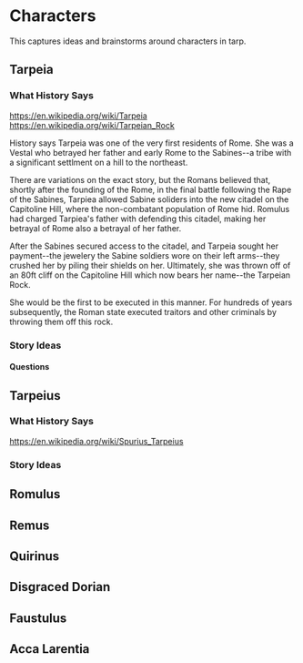 # Characters

This captures ideas and brainstorms around characters in tarp.

## Tarpeia

### What History Says

https://en.wikipedia.org/wiki/Tarpeia
https://en.wikipedia.org/wiki/Tarpeian_Rock

History says Tarpeia was one of the very first residents of Rome. She was a
Vestal who betrayed her father and early Rome to the Sabines--a tribe with a
significant settlment on a hill to the northeast.

There are variations on the exact story, but the Romans believed that, shortly
after the founding of the Rome, in the final battle following the Rape of the
Sabines, Tarpiea allowed Sabine soliders into the new citadel on the Capitoline
Hill, where the non-combatant population of Rome hid. Romulus had charged
Tarpiea's father with defending this citadel, making her betrayal of Rome also a
betrayal of her father.

After the Sabines secured access to the citadel, and Tarpeia sought her
payment--the jewelery the Sabine soldiers wore on their left arms--they crushed
her by piling their shields on her. Ultimately, she was thrown off of an 80ft
cliff on the Capitoline Hill which now bears her name--the Tarpeian Rock.

She would be the first to be executed in this manner. For hundreds of years
subsequently, the Roman state executed traitors and other criminals by throwing
them off this rock.

### Story Ideas

#### Questions

## Tarpeius

### What History Says

https://en.wikipedia.org/wiki/Spurius_Tarpeius

### Story Ideas

## Romulus

## Remus

## Quirinus

## Disgraced Dorian

## Faustulus

## Acca Larentia


